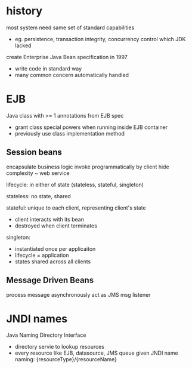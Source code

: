 # history
most system need same set of standard capabilities
- eg. persistence, transaction integrity, concurrency control which JDK lacked

create Enterprise Java Bean specification in 1997
- write code in standard way
- many common concern automatically handled

# EJB
Java class with >= 1 annotations from EJB spec
- grant class special powers when running inside EJB container
- previously use class implementation method

## Session beans
encapsulate business logic invoke programmatically by client
hide complexity ~ web service

lifecycle: in either of state (stateless, stateful, singleton)

stateless: no state, shared

stateful: unique to each client, representing client's state
- client interacts with its bean
- destroyed when client terminates

singleton: 
- instantiated once per applicaiton
- lifecycle = application
- states shared across all clients

## Message Driven Beans
process message asynchronously
act as JMS msg listener

# JNDI names
Java Naming Directory Interface
- directory servie to lookup resources
- every resource like EJB, datasource, JMS queue given JNDI name
naming: {resourceType}/{resourceName}
















